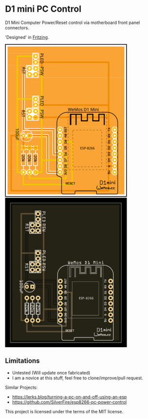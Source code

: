 # D1 mini PC Control

D1 Mini Computer Power/Reset control via motherboard front panel connectors.

'Designed' in [Fritzing](https://fritzing.org/).

<img src="https://github.com/redhoodie/d1mini-pc-control/raw/master/images/fritzing.svg" width="400" alt="PCB - Fritzing">
<img src="https://github.com/redhoodie/d1mini-pc-control/raw/master/images/preview.png" width="400" alt="Preview - JLCPCB">


## Limitations

- Untested (Will update once fabricated)
- I am a novice at this stuff, feel free to clone/improve/pull request.


Similar Projects:
- https://lerks.blog/turning-a-pc-on-and-off-using-an-esp
- https://github.com/SilverFire/esp8266-pc-power-control


This project is licensed under the terms of the MIT license.
